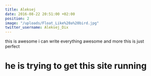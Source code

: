 ```yaml
---
title: Aleksej
date: 2016-08-22 20:51:00 +02:00
position: 2
image: "/uploads/Float_Like%20a%20bird.jpg"
twitter_username: Aleksej_Dix
---
```


this is awesome i can write everything awesome and more this is just perfect

# he is trying to get this site running
